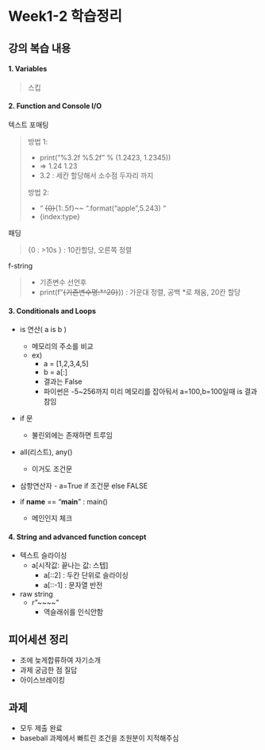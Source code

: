 Week1-2 학습정리
==
## 강의 복습 내용

#### 1. Variables
>스킵

#### 2. Function and Console I/O

텍스트 포매팅

> 방법 1: 
>* print(“%3.2f %5.2f” % (1.2423, 1.2345))  
>* => 1.24   1.23  
>* 3.2 : 세칸 할당해서 소수점 두자리 까지  
>
> 방법 2:
>* “ ~~{0}~~{1:.5f}~~ “.format(“apple”,5.243) “
>* {index:type}

패딩
> {0 : >10s } : 10칸할당, 오른쪽 정렬

f-string
>* 기존변수 선언후
>* print(f”~~{기존변수명:*^20}~~})	:	가운대 정렬, 공백 *로 채움, 20칸 할당 

#### 3. Conditionals and Loops

- is 연산( a is b )
    - 메모리의 주소를 비교
    - ex)
        - a = [1,2,3,4,5]
        - b = a[:]
        - 결과는 False
        - 파이썬은 -5~256까지 미리 메모리를 잡아둬서 a=100,b=100일때 is 결과 참임
- if 문
    - 불린외에는 존재하면 트루임
- all(리스트), any()
    - 이거도 조건문
- 삼항연산자
        - a=True if 조건문 else FALSE

- if __name__ == “__main__” :
	main()
	- 메인인지 체크


#### 4. String and advanced function concept

- 텍스트 슬라이싱
    - a[시작값: 끝나는 값: 스텝]
        - a[::2] : 두칸 단위로 슬라이싱
        - a[::-1] : 문자열 반전
- raw string
    - r”~~\~~”
        - 역슬래쉬를 인식안함

## 피어세션 정리
- 조에 늦게합류하여 자기소개
- 과제 궁금한 점 질답
- 아이스브레이킹

## 과제
  - 모두 제출 완료
  - baseball 과제에서 빠트린 조건을 조원분이 지적해주심
